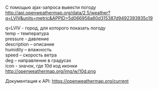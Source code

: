 С помощью ajax-запроса вывести погоду http://api.openweathermap.org/data/2.5/weather?q=LVIV&units=metric&APPID=5d066958a60d315387d9492393935c19  
  
q=LVIV - город, для которого показать погоду  
temp – температура   
pressure - давление   
description – описание   
humidity – влажность   
speed – скорость ветра   
deg – направление в градусах   
icon - значок, где 10d код иконки http://openweathermap.org/img/w/10d.png   
  
  
Документация к API: https://openweathermap.org/current  
